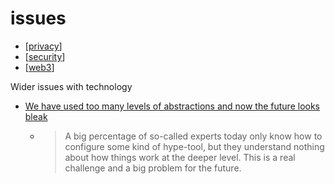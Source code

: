 issues
======

* [[privacy]]
* [[security]]
* [[web3]]

Wider issues with technology

* [We have used too many levels of abstractions and now the future looks bleak](https://unixsheikh.com/articles/we-have-used-too-many-levels-of-abstractions-and-now-the-future-looks-bleak.html)
    * > A big percentage of so-called experts today only know how to configure some kind of hype-tool, but they understand nothing about how things work at the deeper level. This is a real challenge and a big problem for the future.


[//begin]: # "Autogenerated link references for markdown compatibility"
[privacy]: privacy.md "Privacy"
[security]: security.md "Hacking and Security"
[web3]: web3.md "Web3"
[//end]: # "Autogenerated link references"
